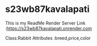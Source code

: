 # s23wb87kavalapati
This is my ReadMe
Render Server Link :https://s23wb87kavalapati.onrender.com


Class:Rabbit
Attributes :breed,price,color
